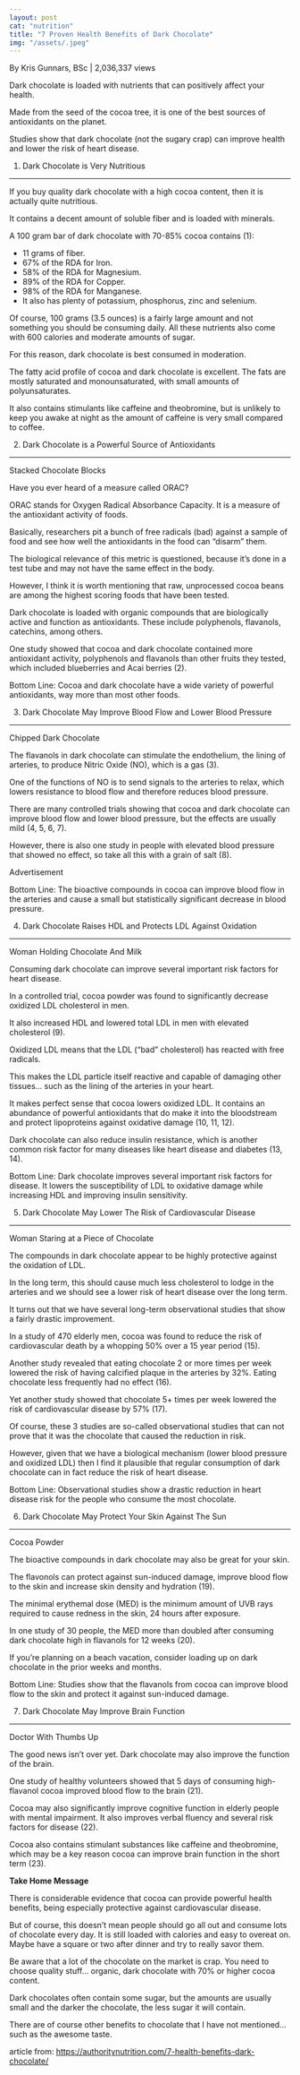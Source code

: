 ```yaml
---
layout: post 
cat: "nutrition" 
title: "7 Proven Health Benefits of Dark Chocolate" 
img: "/assets/.jpeg" 
---
```

By Kris Gunnars, BSc | 2,036,337  views

Dark chocolate is loaded with nutrients that can positively affect your health.

Made from the seed of the cocoa tree, it is one of the best sources of antioxidants on the planet.

Studies show that dark chocolate (not the sugary crap) can improve health and lower the risk of heart disease.

1. Dark Chocolate is Very Nutritious
------------------------------------

If you buy quality dark chocolate with a high cocoa content, then it is actually quite nutritious.

It contains a decent amount of soluble fiber and is loaded with minerals.

A 100 gram bar of dark chocolate with 70-85% cocoa contains (1):

 - 11 grams of fiber.
 - 67% of the RDA for Iron.
 - 58% of the RDA for Magnesium.
 - 89% of the RDA for Copper.
 - 98% of the RDA for Manganese.
 - It also has plenty of potassium, phosphorus, zinc and selenium.

Of course, 100 grams (3.5 ounces) is a fairly large amount and not something you should be consuming daily. All these nutrients also come with 600 calories and moderate amounts of sugar.

For this reason, dark chocolate is best consumed in moderation.

The fatty acid profile of cocoa and dark chocolate is excellent. The fats are mostly saturated and monounsaturated, with small amounts of polyunsaturates.

It also contains stimulants like caffeine and theobromine, but is unlikely to keep you awake at night as the amount of caffeine is very small compared to coffee.

2. Dark Chocolate is a Powerful Source of Antioxidants
------------------------------------------------------

Stacked Chocolate Blocks

Have you ever heard of a measure called ORAC?

ORAC stands for Oxygen Radical Absorbance Capacity. It is a measure of the antioxidant activity of foods.

Basically, researchers pit a bunch of free radicals (bad) against a sample of food and see how well the antioxidants in the food can “disarm” them.

The biological relevance of this metric is questioned, because it’s done in a test tube and may not have the same effect in the body.

However, I think it is worth mentioning that raw, unprocessed cocoa beans are among the highest scoring foods that have been tested.

Dark chocolate is loaded with organic compounds that are biologically active and function as antioxidants. These include polyphenols, flavanols, catechins, among others.

One study showed that cocoa and dark chocolate contained more antioxidant activity, polyphenols and flavanols than other fruits they tested, which included blueberries and Acai berries (2).

Bottom Line: Cocoa and dark chocolate have a wide variety of powerful antioxidants, way more than most other foods.

3. Dark Chocolate May Improve Blood Flow and Lower Blood Pressure
-----------------------------------------------------------------

Chipped Dark Chocolate

The flavanols in dark chocolate can stimulate the endothelium, the lining of arteries, to produce Nitric Oxide (NO), which is a gas (3).

One of the functions of NO is to send signals to the arteries to relax, which lowers resistance to blood flow and therefore reduces blood pressure.

There are many controlled trials showing that cocoa and dark chocolate can improve blood flow and lower blood pressure, but the effects are usually mild (4, 5, 6, 7).

However, there is also one study in people with elevated blood pressure that showed no effect, so take all this with a grain of salt (8).

Advertisement

Bottom Line: The bioactive compounds in cocoa can improve blood flow in the arteries and cause a small but statistically significant decrease in blood pressure.

4. Dark Chocolate Raises HDL and Protects LDL Against Oxidation
---------------------------------------------------------------

Woman Holding Chocolate And Milk

Consuming dark chocolate can improve several important risk factors for heart disease.

In a controlled trial, cocoa powder was found to significantly decrease oxidized LDL cholesterol in men.

It also increased HDL and lowered total LDL in men with elevated cholesterol (9).

Oxidized LDL means that the LDL (“bad” cholesterol) has reacted with free radicals.

This makes the LDL particle itself reactive and capable of damaging other tissues… such as the lining of the arteries in your heart.

It makes perfect sense that cocoa lowers oxidized LDL. It contains an abundance of powerful antioxidants that do make it into the bloodstream and protect lipoproteins against oxidative damage (10, 11, 12).

Dark chocolate can also reduce insulin resistance, which is another common risk factor for many diseases like heart disease and diabetes (13, 14).

Bottom Line: Dark chocolate improves several important risk factors for disease. It lowers the susceptibility of LDL to oxidative damage while increasing HDL and improving insulin sensitivity.

5. Dark Chocolate May Lower The Risk of Cardiovascular Disease
--------------------------------------------------------------

Woman Staring at a Piece of Chocolate

The compounds in dark chocolate appear to be highly protective against the oxidation of LDL.

In the long term, this should cause much less cholesterol to lodge in the arteries and we should see a lower risk of heart disease over the long term.

It turns out that we have several long-term observational studies that show a fairly drastic improvement.

In a study of 470 elderly men, cocoa was found to reduce the risk of cardiovascular death by a whopping 50% over a 15 year period (15).

Another study revealed that eating chocolate 2 or more times per week lowered the risk of having calcified plaque in the arteries by 32%. Eating chocolate less frequently had no effect (16).

Yet another study showed that chocolate 5+ times per week lowered the risk of cardiovascular disease by 57% (17).

Of course, these 3 studies are so-called observational studies that can not prove that it was the chocolate that caused the reduction in risk.

However, given that we have a biological mechanism (lower blood pressure and oxidized LDL) then I find it plausible that regular consumption of dark chocolate can in fact reduce the risk of heart disease.

Bottom Line: Observational studies show a drastic reduction in heart disease risk for the people who consume the most chocolate.

6. Dark Chocolate May Protect Your Skin Against The Sun
-------------------------------------------------------

Cocoa Powder

The bioactive compounds in dark chocolate may also be great for your skin.

The flavonols can protect against sun-induced damage, improve blood flow to the skin and increase skin density and hydration (19).

The minimal erythemal dose (MED) is the minimum amount of UVB rays required to cause redness in the skin, 24 hours after exposure.

In one study of 30 people, the MED more than doubled after consuming dark chocolate high in flavanols for 12 weeks (20).

If you’re planning on a beach vacation, consider loading up on dark chocolate in the prior weeks and months.

Bottom Line: Studies show that the flavanols from cocoa can improve blood flow to the skin and protect it against sun-induced damage.

7. Dark Chocolate May Improve Brain Function
--------------------------------------------

Doctor With Thumbs Up

The good news isn’t over yet. Dark chocolate may also improve the function of the brain.

One study of healthy volunteers showed that 5 days of consuming high-flavanol cocoa improved blood flow to the brain (21).

Cocoa may also significantly improve cognitive function in elderly people with mental impairment. It also improves verbal fluency and several risk factors for disease (22).

Cocoa also contains stimulant substances like caffeine and theobromine, which may be a key reason cocoa can improve brain function in the short term (23).

**Take Home Message**

There is considerable evidence that cocoa can provide powerful health benefits, being especially protective against cardiovascular disease.

But of course, this doesn’t mean people should go all out and consume lots of chocolate every day. It is still loaded with calories and easy to overeat on. Maybe have a square or two after dinner and try to really savor them.

Be aware that a lot of the chocolate on the market is crap. You need to choose quality stuff… organic, dark chocolate with 70% or higher cocoa content.

Dark chocolates often contain some sugar, but the amounts are usually small and the darker the chocolate, the less sugar it will contain.

There are of course other benefits to chocolate that I have not mentioned… such as the awesome taste.

article from:
https://authoritynutrition.com/7-health-benefits-dark-chocolate/
